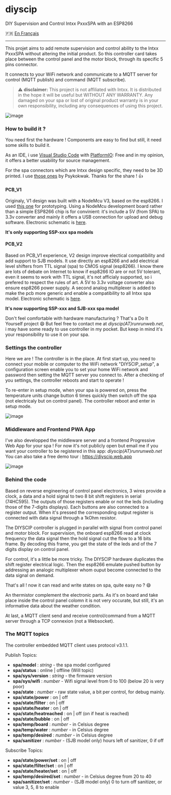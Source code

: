 # diyscip
DIY Supervision and Control Intxx PxxxSPA with an ESP8266

:fr: [En Français](https://github.com/YorffoeG/diyscip/blob/master/README.fr.md)

---

This projet aims to add remote supervision and control ability to the Intxx PxxxSPA without altering the initial product. So this controller card takes place between the control panel and the motor block, through its specific 5 pins connector.

It connects to your WiFi network and communicate to a MQTT server for control (MQTT publish) and command (MQTT subscribe).

> :warning: **disclaimer:** This project is not affiliated with Intxx. It is distributed in the hope it will be useful but WITHOUT ANY WARRANTY. Any damaged on your spa or lost of original product warranty is in your own responsibility, including any consequences of using this project.


![image](https://github.com/YorffoeG/diyscip/blob/master/docs/controller_PCB_V2.jpg)

### How to build it ?
You need first the hardware ! Components are easy to find but still, it need some skills to build it.

As an IDE, i use [Visual Studio Code](https://code.visualstudio.com/) with [PlatformIO](https://platformio.org/): Free and in my opinion, it offers a better usability for source management.

For the spa connectors which are Intxx design specific, they need to be 3D printed. I use [those ones](https://www.thingiverse.com/thing:4130911) by Psykokwak. Thanks for the share ! :+1:

#### PCB_V1
Originaly, V1 design was built with a NodeMcu V3, based on the esp8266. I used [this one](https://www.amazon.fr/dp/B06Y1ZPNMS) for prototyping. Using a NodeMcu development board rather than a simple ESP8266 chip is for convinient: it's include a 5V (from SPA) to 3.3v converter and mainly it offers a USB connection for upload and debug software. Electronic schematic is [here](https://github.com/YorffoeG/diyscip/blob/master/docs/schematic_PCB_V1.jpg).

**It's only supporting SSP-xxx spa models**

#### PCB_V2
Based on PCB_V1 experience, V2 design improve electical compatibility and add support to SJB models. It use directly an esp8266 and add electrical level shifters from TTL signal (spa) to CMOS signal (esp8266). I know there are lots of debate on Internet to know if esp8266 IO are or not 5V tolerant, even it seems to work with TTL signal, it's not afficialy supported, so i prefered to respect the rules of art. A 5V to 3.3v voltage converter also ensure esp8266 power supply.
A second analog multiplexer is added to make the pcb more generic and enable a compatibility to all Intxx spa model.
Electronic schematic is [here](https://github.com/YorffoeG/diyscip/blob/master/docs/schematic_PCB_V2.jpg).

**It's now supporting SSP-xxx and SJB-xxx spa model**



Don't feel comfortable with hardware manufacturing ? That's a Do It Yourself project :smile: But feel free to contact me at _diyscip(AT)runrunweb.net_, i may have some ready to use controller in my pocket. But keep in mind it's your responsibility to use it on your spa.

### Settings the controller
Here we are ! The controller is in the place. At first start up, you need to connect your mobile or computer to the WiFi network "DIYSCIP_setup", a configuration screen enable you to set your home WiFi network and password then setting the MQTT server you connect to. After a checking of you settings, the controller reboots and start to operate !

To re-enter in setup mode, when your spa is powered on, press the temperature units change button 6 times quickly then switch off the spa (not electricaly but on control panel). The controller reboot and enter in setup mode.

![image](https://github.com/YorffoeG/diyscip/blob/master/docs/DIYSCIP_settings.jpg)


### Middleware and Frontend PWA App
I've also developped the middleware server and a frontend Progressive Web App for your spa ! For now it's not publicly open but email me if you want your controller to be registered in this app: _diyscip(AT)runrunweb.net_
You can also take a free demo tour : https://diyscip.web.app

![image](https://github.com/YorffoeG/diyscip/blob/master/docs/frontend_app.jpg)

### Behind the code
Based on reverse engineering of control panel electronics, 3 wires provide a clock, a data and a hold signal to two 8 bit shift registers in serial (74HC595). The outputs of those registers enable or not the leds (including those of the 7-digits displays). Each buttons are also connected to a register output. When it's pressed the corresponding output register is connected with data signal through a 1kOhm resistor.


The DIYSCIP controller is plugged in parallel with signal from control panel and motor block.
For supervision, the onboard esp8266 read at clock frequency the data signal then the hold signal cut the flow to a 16 bits frame. By decoding this frame, you get the state of the leds and of the 7 digits display on control panel.

For control, it's a little be more tricky. The DIYSCIP hardware duplicates the shift register electrical logic. Then the esp8266 emulate pushed button by addressing an analogic multiplexer whom ouput become connected to the data signal on demand.

That's all ! now it can read and write states on spa, quite easy no ? :smile:

An thermistor complement the electronic parts. As it's on board and take place inside the control panel colomn it is not very occurate, but still, it's an informative data about the weather condition.

At last, a MQTT client send and receive control/command from a MQTT server through a TCP connexion (not a Websocket).


### The MQTT topics
The controller embedded MQTT client uses protocol v3.1.1.

Publish Topics:
- **spa/model** : _string_ - the spa model configured
- **spa/status** :  online | offline (Will topic)
- **spa/sys/version** : _string_ - the firmware version
- **spa/sys/wifi** : _number_ - Wifi signal level from 0 to 100 (below 20 is very poor)
- **spa/state** : _number_ - raw state value, a bit per control, for debug mainly.
- **spa/state/power**  :  on | off
- **spa/state/filter** : on | off
- **spa/state/heater** : on | off
- **spa/state/heatreached** : on | off (on if heat is reached)
- **spa/state/bubble** : on | off
- **spa/temp/board** : _number_ - in Celsius degree
- **spa/temp/water** : _number_ - in Celsius degree
- **spa/temp/desired** : _number_ - in Celsius degree
- **spa/sanitizer** : _number_ - (SJB model only) hours left of sanitizer, 0 if off

Subscribe Topics:
- **spa/state/power/set** : on | off
- **spa/state/filter/set** : on | off
- **spa/state/heater/set** : on | off
- **spa/temp/desired/set** : _number_ - in Celsius degree from 20 to 40
- **spa/sanitizer/set** : _number_ - (SJB model only) 0 to turn off sanitizer, or value 3, 5, 8 to enable
